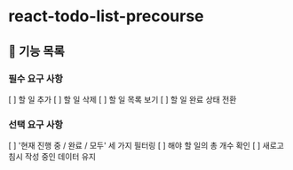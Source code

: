 # react-todo-list-precourse
## 🚧 기능 목록
### 필수 요구 사항
[ ] 할 일 추가
[ ] 할 일 삭제
[ ] 할 일 목록 보기
[ ] 할 일 완료 상태 전환

### 선택 요구 사항
[ ] '현재 진행 중 / 완료 / 모두' 세 가지 필터링
[ ] 해야 할 일의 총 개수 확인
[ ] 새로고침시 작성 중인 데이터 유지
